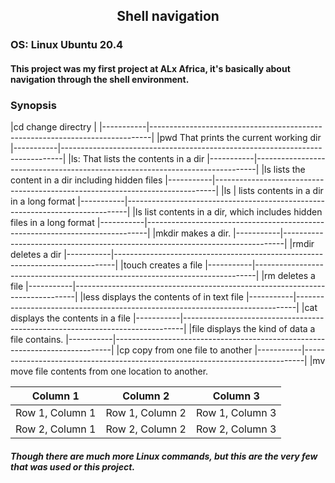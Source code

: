 ##   <div align='center'>Shell navigation</div>
### OS: Linux Ubuntu 20.4

#### This project was my first project at ALx Africa, it's basically about navigation through the shell environment.


### Synopsis
    
|cd               change directry                                                         |
|-----------|------------------------------------------------------------------------------|
|pwd              That prints the current working dir
|-----------|------------------------------------------------------------------------------|
|ls:              That lists the contents in a dir
|-----------|------------------------------------------------------------------------------|
|ls               lists the content in a dir including hidden files
|-----------|------------------------------------------------------------------------------|
|ls         |      lists contents in a dir in a long format
|-----------|------------------------------------------------------------------------------|
|ls               list contents in a dir, which includes hidden files in a long format
|-----------|------------------------------------------------------------------------------|
|mkdir            makes a dir.
|-----------|------------------------------------------------------------------------------|
|rmdir            deletes a dir
|-----------|------------------------------------------------------------------------------|
|touch            creates a file
|-----------|------------------------------------------------------------------------------|
|rm               deletes a file
|-----------|------------------------------------------------------------------------------|
|less             displays the contents of in text file
|-----------|------------------------------------------------------------------------------|
|cat              displays the contents in a file
|-----------|------------------------------------------------------------------------------|
|file             displays the kind of data a file contains.
|-----------|-----------------------------------------------------------------------------|
|cp               copy from one file to another
|-----------|------------------------------------------------------------------------------|
|mv               move file contents from one location to another.
     
     
     
| Column 1 | Column 2 | Column 3 |
| --- | --- | --- |
| Row 1, Column 1 | Row 1, Column 2 | Row 1, Column 3 |
| Row 2, Column 1 | Row 2, Column 2 | Row 2, Column 3 |

     
##### Though there are much more Linux commands, but this are the very few that was used or this project.
     
